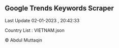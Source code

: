 

## Google Trends Keywords Scraper 
 
Last Update 02-01-2023 , 20:42:33

Country List :
VIETNAM.json



© Abdul Muttaqin 

